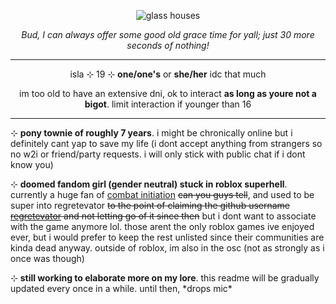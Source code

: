 <p align="center"><img src="https://raw.githubusercontent.com/glass-houses/glass-houses/main/glass%20houses.png" alt="glass houses""></p>
<p align="center"><i>Bud, I can always offer some good old grace time for yall; just 30 more seconds of nothing!</i></p>
<hr class="dashed">
<p align="center">isla ⊹ 19 ⊹ <b>one/one's</b> or <b>she/her</b> idc that much</p>
<p align="center">im too old to have an extensive dni, ok to interact <b>as long as youre not a bigot</b>. limit interaction if younger than 16</p>
<hr class="dashed">
<p>⊹ <b>pony townie of roughly 7 years</b>. i might be chronically online but i definitely cant yap to save my life (i dont accept anything from strangers so no w2i or friend/party requests. i will only stick with public chat if i dont know you)</p>
<p>⊹ <b>doomed fandom girl (gender neutral) stuck in roblox superhell</b>. currently a huge fan of <a href="https://www.roblox.com/games/13559635034/Combat-Initiation">combat initiation</a> <s>can you guys tell</s>, and used to be super into regretevator <s>to the point of claiming the github username <a href="https://github.com/regretevator">regretevator</a> and not letting go of it since then</s> but i dont want to associate with the game anymore lol. those arent the only roblox games ive enjoyed ever, but i would prefer to keep the rest unlisted since their communities are kinda dead anyway. outside of roblox, im also in the osc (not as strongly as i once was though)</p>
<p>⊹ <b>still working to elaborate more on my lore</b>. this readme will be gradually updated every once in a while. until then, *drops mic*</p>
